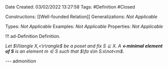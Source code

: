 <br />
<br />

Date Created: 03/02/2022 13:27:58
Tags: #Definition #Closed 

Constructions: [[Well-founded Relation]]
Generalizations: _Not Applicable_

Types: _Not Applicable_
Examples: _Not Applicable_
Properties: _Not Applicable_

!!! ad-Definition Definition.

_Let $\l\langle X,<\r\rangle$ be a poset and fix $S\subseteq X$. A **$<$-minimal element of $S$** is an element $m\in S$ such that $\fa s\in S:s\not<m$._

--- admonition
